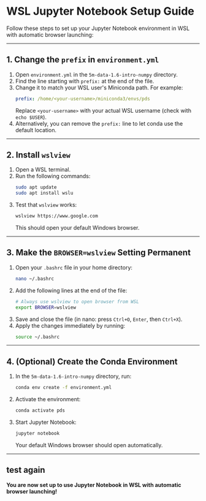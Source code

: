 # WSL Jupyter Notebook Setup Guide

Follow these steps to set up your Jupyter Notebook environment in WSL with automatic browser launching:

---

## 1. Change the `prefix` in `environment.yml`

1. Open `environment.yml` in the `5m-data-1.6-intro-numpy` directory.
2. Find the line starting with `prefix:` at the end of the file.
3. Change it to match your WSL user's Miniconda path. For example:
   ```yaml
   prefix: /home/<your-username>/miniconda3/envs/pds
   ```
   Replace `<your-username>` with your actual WSL username (check with `echo $USER`).
4. Alternatively, you can remove the `prefix:` line to let conda use the default location.

---

## 2. Install `wslview`

1. Open a WSL terminal.
2. Run the following commands:
   ```bash
   sudo apt update
   sudo apt install wslu
   ```
3. Test that `wslview` works:
   ```bash
   wslview https://www.google.com
   ```
   This should open your default Windows browser.

---

## 3. Make the `BROWSER=wslview` Setting Permanent

1. Open your `.bashrc` file in your home directory:
   ```bash
   nano ~/.bashrc
   ```
2. Add the following lines at the end of the file:
   ```bash
   # Always use wslview to open browser from WSL
   export BROWSER=wslview
   ```
3. Save and close the file (in nano: press `Ctrl+O`, `Enter`, then `Ctrl+X`).
4. Apply the changes immediately by running:
   ```bash
   source ~/.bashrc
   ```

---

## 4. (Optional) Create the Conda Environment

1. In the `5m-data-1.6-intro-numpy` directory, run:
   ```bash
   conda env create -f environment.yml
   ```
2. Activate the environment:
   ```bash
   conda activate pds
   ```
3. Start Jupyter Notebook:
   ```bash
   jupyter notebook
   ```
   Your default Windows browser should open automatically.

---
## test again
**You are now set up to use Jupyter Notebook in WSL with automatic browser launching!** 
